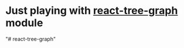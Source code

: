 # Just playing with [react-tree-graph](https://www.npmjs.com/package/react-tree-graph) module
"# react-tree-graph" 
